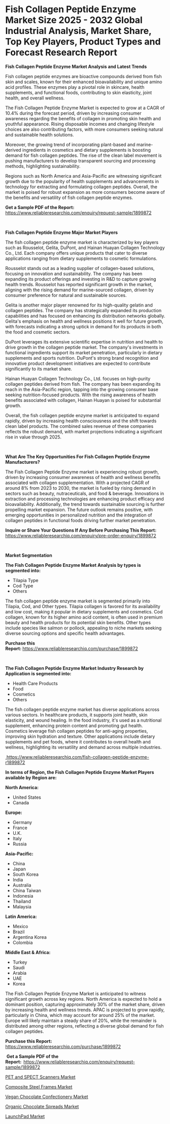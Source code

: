 <p><h1>Fish Collagen Peptide Enzyme Market Size 2025 - 2032 Global Industrial Analysis, Market Share, Top Key Players, Product Types and Forecast Research Report</h1></p><p><strong>Fish Collagen Peptide Enzyme Market Analysis and Latest Trends</strong></p>
<p><p>Fish collagen peptide enzymes are bioactive compounds derived from fish skin and scales, known for their enhanced bioavailability and unique amino acid profiles. These enzymes play a pivotal role in skincare, health supplements, and functional foods, contributing to skin elasticity, joint health, and overall wellness.</p><p>The Fish Collagen Peptide Enzyme Market is expected to grow at a CAGR of 10.4% during the forecast period, driven by increasing consumer awareness regarding the benefits of collagen in promoting skin health and youthful appearance. Rising disposable incomes and changing lifestyle choices are also contributing factors, with more consumers seeking natural and sustainable health solutions. </p><p>Moreover, the growing trend of incorporating plant-based and marine-derived ingredients in cosmetics and dietary supplements is boosting demand for fish collagen peptides. The rise of the clean label movement is pushing manufacturers to develop transparent sourcing and processing methods, highlighting sustainability. </p><p>Regions such as North America and Asia-Pacific are witnessing significant growth due to the popularity of health supplements and advancements in technology for extracting and formulating collagen peptides. Overall, the market is poised for robust expansion as more consumers become aware of the benefits and versatility of fish collagen peptide enzymes.</p></p>
<p><strong>Get a Sample PDF of the Report:&nbsp;</strong> <a href="https://www.reliableresearchiq.com/enquiry/request-sample/1899872?utm_campaign=2243&utm_medium=2&utm_source=Github&utm_content=ia&utm_term=04022025&utm_id=fish-collagen-peptide-enzyme">https://www.reliableresearchiq.com/enquiry/request-sample/1899872</a></p>
<p>&nbsp;</p>
<p><strong>Fish Collagen Peptide Enzyme Major Market Players</strong></p>
<p><p>The fish collagen peptide enzyme market is characterized by key players such as Rousselot, Gelita, DuPont, and Hainan Huayan Collagen Technology Co., Ltd. Each company offers unique products that cater to diverse applications ranging from dietary supplements to cosmetic formulations.</p><p>Rousselot stands out as a leading supplier of collagen-based solutions, focusing on innovation and sustainability. The company has been expanding its product offerings and investing in R&D to capture growing health trends. Rousselot has reported significant growth in the market, aligning with the rising demand for marine-sourced collagen, driven by consumer preference for natural and sustainable sources.</p><p>Gelita is another major player renowned for its high-quality gelatin and collagen peptides. The company has strategically expanded its production capabilities and has focused on enhancing its distribution networks globally. Gelita's emphasis on health and wellness positions it well for future growth, with forecasts indicating a strong uptick in demand for its products in both the food and cosmetic sectors.</p><p>DuPont leverages its extensive scientific expertise in nutrition and health to drive growth in the collagen peptide market. The company's investments in functional ingredients support its market penetration, particularly in dietary supplements and sports nutrition. DuPont's strong brand recognition and innovative product development initiatives are expected to contribute significantly to its market share.</p><p>Hainan Huayan Collagen Technology Co., Ltd. focuses on high-purity collagen peptides derived from fish. The company has been expanding its reach in the Asia-Pacific region, tapping into the growing consumer base seeking nutrition-focused products. With the rising awareness of health benefits associated with collagen, Hainan Huayan is poised for substantial growth.</p><p>Overall, the fish collagen peptide enzyme market is anticipated to expand rapidly, driven by increasing health consciousness and the shift towards clean label products. The combined sales revenue of these companies reflects the robust demand, with market projections indicating a significant rise in value through 2025.</p></p>
<p>&nbsp;</p>
<p><strong>What Are The Key Opportunities For Fish Collagen Peptide Enzyme Manufacturers?</strong></p>
<p><p>The Fish Collagen Peptide Enzyme market is experiencing robust growth, driven by increasing consumer awareness of health and wellness benefits associated with collagen supplementation. With a projected CAGR of around 8% from 2023 to 2030, the market is fueled by rising demand in sectors such as beauty, nutraceuticals, and food & beverage. Innovations in extraction and processing technologies are enhancing product efficacy and bioavailability. Additionally, the trend towards sustainable sourcing is further propelling market expansion. The future outlook remains positive, with emerging opportunities in personalized nutrition and the integration of collagen peptides in functional foods driving further market penetration.</p></p>
<p><strong>Inquire or Share Your Questions If Any Before Purchasing This Report:</strong> <a href="https://www.reliableresearchiq.com/enquiry/pre-order-enquiry/1899872?utm_campaign=2243&utm_medium=2&utm_source=Github&utm_content=ia&utm_term=04022025&utm_id=fish-collagen-peptide-enzyme">https://www.reliableresearchiq.com/enquiry/pre-order-enquiry/1899872</a></p>
<p>&nbsp;</p>
<p><strong>Market Segmentation</strong></p>
<p><strong>The Fish Collagen Peptide Enzyme Market Analysis by types is segmented into:</strong></p>
<p><ul><li>Tilapia Type</li><li>Cod Type</li><li>Others</li></ul></p>
<p><p>The fish collagen peptide enzyme market is segmented primarily into Tilapia, Cod, and Other types. Tilapia collagen is favored for its availability and low cost, making it popular in dietary supplements and cosmetics. Cod collagen, known for its higher amino acid content, is often used in premium beauty and health products for its potential skin benefits. Other types include species like salmon or pollock, appealing to niche markets seeking diverse sourcing options and specific health advantages.</p></p>
<p><strong>Purchase this Report:&nbsp;</strong><a href="https://www.reliableresearchiq.com/purchase/1899872?utm_campaign=2243&utm_medium=2&utm_source=Github&utm_content=ia&utm_term=04022025&utm_id=fish-collagen-peptide-enzyme">https://www.reliableresearchiq.com/purchase/1899872</a></p>
<p>&nbsp;</p>
<p><strong>The Fish Collagen Peptide Enzyme Market Industry Research by Application is segmented into:</strong></p>
<p><ul><li>Health Care Products</li><li>Food</li><li>Cosmetics</li><li>Others</li></ul></p>
<p><p>The fish collagen peptide enzyme market has diverse applications across various sectors. In healthcare products, it supports joint health, skin elasticity, and wound healing. In the food industry, it's used as a nutritional supplement, enhancing protein content and promoting gut health. Cosmetics leverage fish collagen peptides for anti-aging properties, improving skin hydration and texture. Other applications include dietary supplements and pet foods, where it contributes to overall health and wellness, highlighting its versatility and demand across multiple industries.</p></p>
<p><a href="https://www.reliableresearchiq.com/fish-collagen-peptide-enzyme-r1899872?utm_campaign=2243&utm_medium=2&utm_source=Github&utm_content=ia&utm_term=04022025&utm_id=fish-collagen-peptide-enzyme">&nbsp;https://www.reliableresearchiq.com/fish-collagen-peptide-enzyme-r1899872</a></p>
<p><strong>In terms of Region, the Fish Collagen Peptide Enzyme Market Players available by Region are:</strong></p>
<p>
    <p> <strong> North America: </strong>
        <ul>
            <li>United States</li>
            <li>Canada</li>
        </ul>
        </p> 
    <p> <strong> Europe: </strong>
        <ul>
            <li>Germany</li>
            <li>France</li>
            <li>U.K.</li>
            <li>Italy</li>
            <li>Russia</li>
        </ul>
        </p> 
    <p> <strong> Asia-Pacific: </strong>
        <ul>
            <li>China</li>
            <li>Japan</li>
            <li>South Korea</li>
            <li>India</li>
            <li>Australia</li>
            <li>China Taiwan</li>
            <li>Indonesia</li>
            <li>Thailand</li>
            <li>Malaysia</li>
        </ul>
        </p> 
    <p> <strong> Latin America: </strong>
        <ul>
            <li>Mexico</li>
            <li>Brazil</li>
            <li>Argentina Korea</li>
            <li>Colombia</li>
        </ul>
        </p> 
    <p> <strong> Middle East & Africa: </strong>
        <ul>
            <li>Turkey</li>
            <li>Saudi</li>
            <li>Arabia</li>
            <li>UAE</li>
            <li>Korea</li>
        </ul>
    </p>
    </p>
<p><p>The Fish Collagen Peptide Enzyme Market is anticipated to witness significant growth across key regions. North America is expected to hold a dominant position, capturing approximately 30% of the market share, driven by increasing health and wellness trends. APAC is projected to grow rapidly, particularly in China, which may account for around 25% of the market. Europe will likely maintain a steady share of 20%, while the remainder is distributed among other regions, reflecting a diverse global demand for fish collagen peptides.</p></p>
<p><strong>Purchase this Report: </strong><a href="https://www.reliableresearchiq.com/purchase/1899872?utm_campaign=2243&utm_medium=2&utm_source=Github&utm_content=ia&utm_term=04022025&utm_id=fish-collagen-peptide-enzyme">https://www.reliableresearchiq.com/purchase/1899872</a></p>
<p>&nbsp;<strong>Get a Sample PDF of the Report:&nbsp;&nbsp;</strong><a href="https://www.reliableresearchiq.com/enquiry/request-sample/1899872?utm_campaign=2243&utm_medium=2&utm_source=Github&utm_content=ia&utm_term=04022025&utm_id=fish-collagen-peptide-enzyme">https://www.reliableresearchiq.com/enquiry/request-sample/1899872</a></p>
<p><strong></strong></p>
<p><p><a href="https://www.linkedin.com/pulse/global-pet-spect-scanners-market-exploring-share-trends-lgnsf?utm_campaign=2243&utm_medium=2&utm_source=Github&utm_content=ia&utm_term=04022025&utm_id=fish-collagen-peptide-enzyme">PET and SPECT Scanners Market</a></p><p><a href="https://github.com/norbeludie83/Market-Research-Report-List-1/blob/main/composite-steel-frames-market.md?utm_campaign=2243&utm_medium=2&utm_source=Github&utm_content=ia&utm_term=04022025&utm_id=fish-collagen-peptide-enzyme">Composite Steel Frames Market</a></p><p><a href="https://www.linkedin.com/pulse/whats-propelling-vegan-chocolate-confectionery-markets-dprff?utm_campaign=2243&utm_medium=2&utm_source=Github&utm_content=ia&utm_term=04022025&utm_id=fish-collagen-peptide-enzyme">Vegan Chocolate Confectionery Market</a></p><p><a href="https://www.linkedin.com/pulse/comprehensive-organic-chocolate-spreads-report-industry-j6ngf?utm_campaign=2243&utm_medium=2&utm_source=Github&utm_content=ia&utm_term=04022025&utm_id=fish-collagen-peptide-enzyme">Organic Chocolate Spreads Market</a></p><p><a href="https://www.linkedin.com/pulse/insightful-launchpad-market-report-swot-analysis-identifying-7hqcc?utm_campaign=2243&utm_medium=2&utm_source=Github&utm_content=ia&utm_term=04022025&utm_id=fish-collagen-peptide-enzyme">LaunchPad Market</a></p></p>